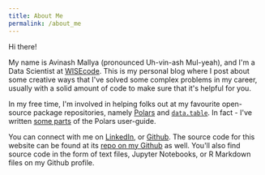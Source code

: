 ```yaml
---
title: About Me
permalink: /about_me
---
```


Hi there! 

My name is Avinash Mallya (pronounced Uh-vin-ash Mul-yeah), and I'm a Data Scientist at [WISEcode](https://www.wisecode.ai/). This is my personal blog where I post about some creative ways that I've solved some complex problems in my career, usually with a solid amount of code to make sure that it's helpful for you.

In my free time, I'm involved in helping folks out at my favourite open-source package repositories, namely [Polars](https://github.com/pola-rs/polars/) and [`data.table`](https://github.com/Rdatatable/data.table). In fact - I've written [some parts](https://pola-rs.github.io/polars-book/user-guide/) of the Polars user-guide.

You can connect with me on [LinkedIn](https://www.linkedin.com/in/avinash-mallya), or [Github](https://github.com/avimallu). The source code for this website can be found at its [repo on my Github](https://github.com/avimallu/avimallu.github.io) as well. You'll also find source code in the form of text files, Jupyter Notebooks, or R Markdown files on my Github profile.